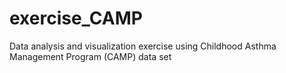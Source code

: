 # exercise_CAMP
Data analysis and visualization exercise using Childhood Asthma Management Program (CAMP) data set

